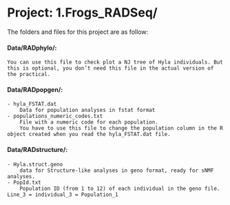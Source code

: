# Project: 1.Frogs_RADSeq/

The folders and files for this project are as follow:

#### Data/RADphylo/:
	You can use this file to check plot a NJ tree of Hyla individuals. But this is optional, you don’t need this file in the actual version of the practical.

#### Data/RADpopgen/:
	- hyla_FSTAT.dat
		Data for population analyses in fstat format
	- populations_numeric_codes.txt
		File with a numeric code for each population. 
  		You have to use this file to change the population column in the R object created when you read the hyla_FSTAT.dat file.

#### Data/RADstructure/:
	- Hyla.struct.geno
		data for Structure-like analyses in geno format, ready for sNMF analyses.
	- PopId.txt
		Population ID (from 1 to 12) of each individual in the geno file. Line_3 = individual_3 = Population_1
